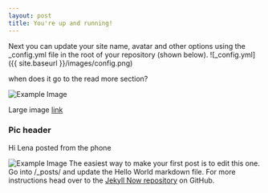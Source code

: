 ```yaml
---
layout: post
title: You're up and running!
---
```


Next you can update your site name, avatar and other options using the _config.yml file in the root of your repository (shown below).
![_config.yml]({{ site.baseurl }}/images/config.png)

when does it go to the read more section?

![Example Image](https://drive.google.com/uc?export=view&id=1kv5h3b9ihsWU86Vhb7P8BUhc5ZUiDo0m)

Large image
[link](#Pic)
<h3 id="Pic">Pic header</h3>

Hi Lena
posted from the phone

![Example Image](https://drive.google.com/uc?export=view&id=11wIQTfb0I7erhEoG37kOQqHcTBtEa_vv)
The easiest way to make your first post is to edit this one. Go into /_posts/ and update the Hello World markdown file. For more instructions head over to the [Jekyll Now repository](https://github.com/barryclark/jekyll-now) on GitHub.

<!DOCTYPE HTML>
<title>OpenLayers Simplest Example</title>
<div id="demoMap" style="height:250px"></div>
<script src="OpenLayers.js"></script>
<script>
    map = new OpenLayers.Map("demoMap");
    map.addLayer(new OpenLayers.Layer.OSM());
    map.zoomToMaxExtent();
</script>